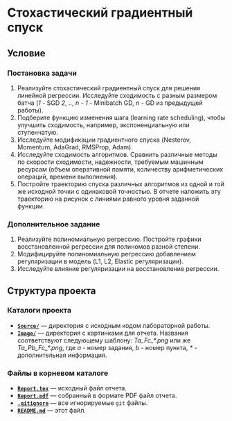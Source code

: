 # Стохастический градиентный спуск

## Условие

### Постановка задачи

1. Реализуйте стохастический градиентный спуск для решения линейной регрессии. Исследуйте сходимость с разным размером батча (*1* - SGD *2*, .., *n - 1* - Minibatch GD, *n* - GD из предыдущей работы).
2. Подберите функцию изменения шага (learning rate scheduling), чтобы улучшить сходимость, например, экспоненциальную или ступенчатую.
3. Исследуйте модификации градиентного спуска (Nesterov, Momentum, AdaGrad, RMSProp, Adam).
4. Исследуйте сходимость алгоритмов. Сравнить различные методы по скорости сходимости, надежности, требуемым машинным ресурсам (объем оперативной памяти, количеству арифметических операций, времени выполнения).
5. Постройте траекторию спуска различных алгоритмов из одной и той же исходной точки с одинаковой точностью. В отчете наложить эту траекторию на рисунок с линиями равного уровня заданной функции.

### Дополнительное задание

1. Реализуйте полиномиальную регрессию. Постройте графики восстановленной регрессии для полиномов разной степени.
2. Модифицируйте полиномиальную регрессию добавлением регуляризации в модель (L1, L2, Elastic регуляризации).
3. Исследуйте влияние регуляризации на восстановление регрессии.

## Структура проекта

### Каталоги проекта

* [**`Source/`**](Source/) — директория с исходным кодом лабораторной работы.
* [**`Image/`**](Image/) — директория с картинками для отчета. Названия соответствуют следующему шаблону: *Ta_Fc_\*.png* или же *Ta_Pb_Fc_\*.png*, где *a* - номер задания, *b* - номер пункта, *\** - дополнительная информация.

### Файлы в корневом каталоге

* [**`Report.tex`**](Report.tex) — исходный файл отчета.
* [**`Report.pdf`**](Report.pdf) — собранный в формате PDF файл отчета.
* [**`.gitignore`**](.gitignore) — все игнорируемые `git` файлы.
* [**`README.md`**](README.md) — этот файл.
